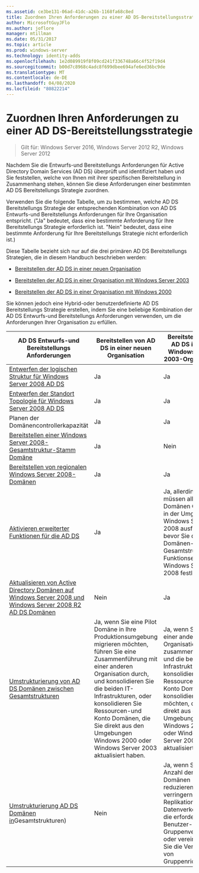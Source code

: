 ```yaml
---
ms.assetid: ce3be131-06ad-41dc-a26b-1168fa68c8ed
title: Zuordnen Ihren Anforderungen zu einer AD DS-Bereitstellungsstrategie
author: MicrosoftGuyJFlo
ms.author: joflore
manager: mtillman
ms.date: 05/31/2017
ms.topic: article
ms.prod: windows-server
ms.technology: identity-adds
ms.openlocfilehash: 1e2d089919f8f09cd241f336748a66c4f52f19d4
ms.sourcegitcommit: b00d7c8968c4adc8f699dbee694afe6ed36bc9de
ms.translationtype: MT
ms.contentlocale: de-DE
ms.lasthandoff: 04/08/2020
ms.locfileid: "80822214"
---
```

# <a name="mapping-your-requirements-to-an-ad-ds-deployment-strategy"></a>Zuordnen Ihren Anforderungen zu einer AD DS-Bereitstellungsstrategie

>Gilt für: Windows Server 2016, Windows Server 2012 R2, Windows Server 2012

Nachdem Sie die Entwurfs-und Bereitstellungs Anforderungen für Active Directory Domain Services (AD DS) überprüft und identifiziert haben und Sie feststellen, welche von Ihnen mit ihrer spezifischen Bereitstellung in Zusammenhang stehen, können Sie diese Anforderungen einer bestimmten AD DS Bereitstellungs Strategie zuordnen.  
  
Verwenden Sie die folgende Tabelle, um zu bestimmen, welche AD DS Bereitstellungs Strategie der entsprechenden Kombination von AD DS Entwurfs-und Bereitstellungs Anforderungen für Ihre Organisation entspricht. ("Ja" bedeutet, dass eine bestimmte Anforderung für Ihre Bereitstellungs Strategie erforderlich ist. "Nein" bedeutet, dass eine bestimmte Anforderung für Ihre Bereitstellungs Strategie nicht erforderlich ist.)  
  
Diese Tabelle bezieht sich nur auf die drei primären AD DS Bereitstellungs Strategien, die in diesem Handbuch beschrieben werden:  
  
-   [Bereitstellen der AD DS in einer neuen Organisation](../../ad-ds/plan/Deploying-AD-DS-in-a-New-Organization.md)  
  
-   [Bereitstellen der AD DS in einer Organisation mit Windows Server 2003](../../ad-ds/plan/Deploying-AD-DS-in-a-Windows-Server-2003-Organization.md)  
  
-   [Bereitstellen der AD DS in einer Organisation mit Windows 2000](../../ad-ds/plan/Deploying-AD-DS-in-a-Windows-2000-Organization.md)  
  
Sie können jedoch eine Hybrid-oder benutzerdefinierte AD DS Bereitstellungs Strategie erstellen, indem Sie eine beliebige Kombination der AD DS Entwurfs-und Bereitstellungs Anforderungen verwenden, um die Anforderungen Ihrer Organisation zu erfüllen.  
  
|AD DS Entwurfs-und Bereitstellungs Anforderungen|Bereitstellen von AD DS in einer neuen Organisation|Bereitstellen von AD DS in einer Windows Server 2003-Organisation|Bereitstellen von AD DS in einer Windows 2000-Organisation|  
|--------------------------------------------|-----------------------------------------|---------------------------------------------------------|--------------------------------------------------|  
|[Entwerfen der logischen Struktur für Windows Server 2008 AD DS](https://technet.microsoft.com/library/cc770806.aspx)|Ja|Ja|Ja|  
|[Entwerfen der Standort Topologie für Windows Server 2008 AD DS](Designing-the-Site-Topology.md)|Ja|Ja|Ja|  
|Planen der Domänencontrollerkapazität|Ja|Ja|Ja|  
|[Bereitstellen einer Windows Server 2008-Gesamtstruktur-Stamm Domäne](https://technet.microsoft.com/library/cc731174.aspx)|Ja|Nein|Nein|  
|[Bereitstellen von regionalen Windows Server 2008-Domänen](https://technet.microsoft.com/library/cc755118.aspx)|Ja|Ja|Ja|  
|[Aktivieren erweiterter Funktionen für die AD DS](../../ad-ds/plan/Enabling-Advanced-Features-for-AD-DS.md)|Ja|Ja, allerdings müssen alle Domänen Controller in der Umgebung Windows Server 2008 ausführen, bevor Sie die Domänen-oder Gesamtstruktur Funktionsebene auf Windows Server 2008 festlegen.|Ja, allerdings müssen alle Domänen Controller in der Umgebung Windows Server 2008 ausführen, bevor Sie die Domänen-oder Gesamtstruktur Funktionsebene auf Windows Server 2008 festlegen.|  
|[Aktualisieren von Active Directory Domänen auf Windows Server 2008 und Windows Server 2008 R2 AD DS Domänen](https://technet.microsoft.com/library/cc731188.aspx)|Nein|Ja|Ja|  
|[Umstrukturierung von AD DS Domänen zwischen Gesamtstrukturen](https://go.microsoft.com/fwlink/?LinkId=93678)|Ja, wenn Sie eine Pilot Domäne in Ihre Produktionsumgebung migrieren möchten, führen Sie eine Zusammenführung mit einer anderen Organisation durch, und konsolidieren Sie die beiden IT-Infrastrukturen, oder konsolidieren Sie Ressourcen-und Konto Domänen, die Sie direkt aus den Umgebungen Windows 2000 oder Windows Server 2003 aktualisiert haben.|Ja, wenn Sie mit einer anderen Organisation zusammenführen und die beiden IT-Infrastrukturen konsolidieren oder Ressourcen-und Konto Domänen konsolidieren möchten, die Sie direkt aus den Umgebungen Windows 2000 oder Windows Server 2003 aktualisiert haben.|Ja, wenn Sie mit einer anderen Organisation zusammenführen und die beiden IT-Infrastrukturen konsolidieren oder Ressourcen-und Konto Domänen konsolidieren möchten, die Sie direkt aus den Umgebungen Windows 2000 oder Windows Server 2003 aktualisiert haben.|  
|[Umstrukturierung AD DS Domänen in](https://go.microsoft.com/fwlink/?LinkId=82740)Gesamtstrukturen)|Nein|Ja, wenn Sie die Anzahl der Domänen reduzieren müssen, verringern Sie den Replikations Datenverkehr und die erforderliche Benutzer-und Gruppenverwaltung, oder vereinfachen Sie die Verwaltung von Gruppenrichtlinie.|Ja, wenn Sie die Anzahl der Domänen reduzieren müssen, verringern Sie den Replikations Datenverkehr und die erforderliche Benutzer-und Gruppenverwaltung, oder vereinfachen Sie die Verwaltung von Gruppenrichtlinie.|  
  


